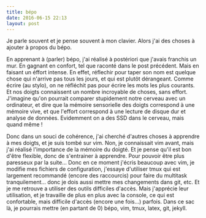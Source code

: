 ```yaml
---
title: bépo
date: 2016-06-15 22:13
layout: post
---
```

Je parle souvent et je pense souvent à mon clavier. Alors j'ai des
choses à ajouter à propos du bépo.

En apprenant à (parler) bépo, j'ai réalisé à postériori que j'avais
franchis un mur. En gagnant en confort, tel que raconté dans le post
précédent. Mais en faisant un éffort intense. En effet, réflechir pour
taper son nom est quelque chose qui n'arrive pas tous les jours, et
qui est plutôt dérangeant. Comme écrire (au stylo), on ne réfléchit pas
pour écrire les mots les plus courants. Et nos doigts connaissent un
nombre incroyable de choses, sans effort. J'imagine qu'on pourrait
comparer stupidement notre cerveau avec un ordinateur, et dire que la
mémoire sensorielle des doigts correspond à une mémoire vive, et que
l'effort correspond à une lecture de disque dur et analyse de données.
Evidemment on a des SSD dans le cerveau, mais quand même !

Donc dans un souci de cohérence, j'ai cherché d'autres choses à
apprendre à mes doigts, et je suis tombé sur vim. Non, je connaissait
vim avant, mais j'ai réalisé l'importance de la mémoire du doigté. Et je
pense qu'il est bon d'être flexible, donc de s'entrainer à apprendre.
Pour pouvoir être plus paresseux par la suite…
Donc en ce moment j'écris beaucoup avec vim, je modifie mes fichiers de
configuration, j'essaye d'utiliser tmux qui est largement recommandé
(encore des raccourcis) pour faire du multitask tranquilement… donc je
dois aussi mettre mes changements dans git, etc. Et je me retrouve a
utiliser des outils difficiles d'accès. Mais j'apprécie leur
utilisation, et je travaille de plus en plus avec la console, ce qui est
confortable, mais difficile d'accès (encore une fois…) parfois. Dans ce
sac là, je pourrais mettre (en partant de 0) bépo, vim, tmux, latex,
git, jekyll.

<!--- wtf 

La ligne de commande me monte à la tête. Un peu comme une grosse
machine : à quoi elle sert ? et bien il y a ce qu'on voit qu'elle fait,
et il y a l'essence et la raison. Il y a le gros logiciel et l'essence
de commande.

Décidément, c'est la soirée des comparaisons stupides. (ou bien j'aime
vraiment ça ?)

-->
